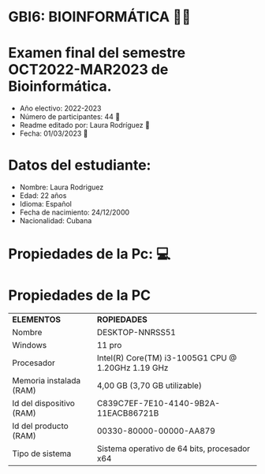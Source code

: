 
# GBI6: BIOINFORMÁTICA 👩‍💻
# Examen final del semestre OCT2022-MAR2023 de Bioinformática.
- Año electivo: 2022-2023
- Número de participantes: 44 👥
- Readme editado por: Laura Rodríguez 🌸
- Fecha: 01/03/2023 📅

# Datos del estudiante:
- Nombre: Laura Rodriguez
- Edad: 22 años
- Idioma: Español 
- Fecha de nacimiento: 24/12/2000
- Nacionalidad: Cubana

# Propiedades de la Pc: 💻 

<h1>Propiedades de la PC</h1>

<table>
<tr>
  <td><strong>ELEMENTOS</strong></td>
  <td><strong>ROPIEDADES</strong></td>
</tr>

<tr>
  <td>Nombre</td>
  <td>DESKTOP-NNRSS51</td>
</tr>
  
 <tr>
  <td>Windows</td>
  <td>11 pro</td>
</tr>

<tr>
  <td>Procesador</td>
  <td>Intel(R) Core(TM) i3-1005G1 CPU @ 1.20GHz   1.19 GHz</td>
</tr>

<tr>
  <td>Memoria instalada (RAM)</td>
  <td>4,00 GB (3,70 GB utilizable)</td>
</tr>

 <tr>
  <td>Id del dispositivo (RAM)</td>
  <td>C839C7EF-7E10-4140-9B2A-11EACB86721B</td>
</tr>
  
 <tr>
  <td>Id del producto (RAM)</td>
  <td>00330-80000-00000-AA879</td>
</tr>
  
<tr>
  <td>Tipo de sistema</td>
  <td>Sistema operativo de 64 bits, procesador x64</td>
</tr>
</table>

</body>
</html>

